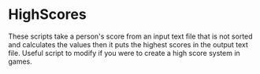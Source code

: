 # HighScores

These scripts take a person's score from an input text file that is not sorted and calculates the values then it puts the highest scores in the output text file.  Useful script to modify if you were to create a high score system in games.
